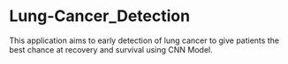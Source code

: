 # Lung-Cancer_Detection
This application aims to early detection of lung cancer to give patients the best chance at recovery and survival using CNN Model.
